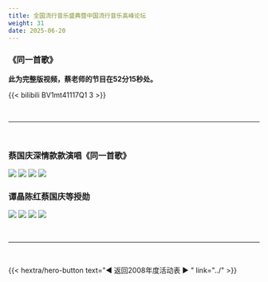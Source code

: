```yaml
---
title: 全国流行音乐盛典暨中国流行音乐高峰论坛
weight: 31
date: 2025-06-20
---
```


### 《同一首歌》

**此为完整版视频，蔡老师的节目在52分15秒处。**

{{< bilibili BV1mt41117Q1 3 >}}

<br>
<hr>
<br>


### 蔡国庆深情款款演唱《同一首歌》

![](http://i1.sinaimg.cn/ent/y/p/2008-10-25/U996P28T3D2221136F326DT20081025005015.JPG)
![](http://i2.sinaimg.cn/ent/y/p/2008-10-25/U996P28T3D2221135F326DT20081025005013.JPG)
![](http://i1.sinaimg.cn/ent/y/p/2008-10-25/U996P28T3D2221133F326DT20081025005009.JPG)
![](http://i3.sinaimg.cn/ent/y/p/2008-10-25/U996P28T3D2221134F326DT20081025005011.JPG)



### 谭晶陈红蔡国庆等授勋 

![](http://i2.sinaimg.cn/ent/y/p/2008-10-25/U996P28T3D2221131F326DT20081025005004.JPG)
![](http://i3.sinaimg.cn/ent/y/p/2008-10-25/U996P28T3D2221106F326DT20081025003702.JPG)
![](http://i2.sinaimg.cn/ent/y/p/2008-10-25/U996P28T3D2221104F326DT20081025003657.JPG)
![](http://i3.sinaimg.cn/ent/y/p/2008-10-25/U996P28T3D2221102F326DT20081025003652.JPG)

<br>
<hr>
<br>


{{< hextra/hero-button text="◀ 返回2008年度活动表 ▶ " link="../" >}}